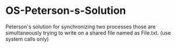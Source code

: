 # OS-Peterson-s-Solution
Peterson's solution for synchronizing two processes those are simultaneously trying to write on a shared file named as File.txt. (use system calls only)
